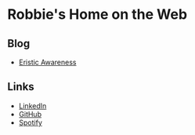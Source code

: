 # Robbie's Home on the Web

## Blog

- [Eristic Awareness](blog/2021-07-13-eristic-awareness.html)

## Links

- [LinkedIn](https://www.linkedin.com/in/pittst3r)
- [GitHub](https://github.com/pittst3r)
- [Spotify](https://open.spotify.com/user/sweatypitts)
